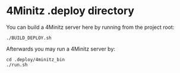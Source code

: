 # 4Minitz .deploy directory

You can build a 4Minitz server here by running from the project root:

```
./BUILD_DEPLOY.sh 
```

Afterwards you may run a 4Minitz server by:

```
cd .deploy/4minitz_bin
./run.sh 
```

